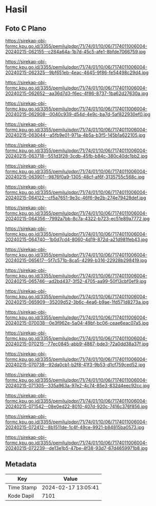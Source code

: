 # Hasil

## Foto C Plano

https://sirekap-obj-formc.kpu.go.id/3355/pemilu/pdpr/71/74/01/10/06/7174011006004-20240215-062155--c284a64a-1b7d-45c5-afe1-8bfde7066759.jpg

https://sirekap-obj-formc.kpu.go.id/3355/pemilu/pdpr/71/74/01/10/06/7174011006004-20240215-062325--9bf651eb-4eac-4645-9f86-fe54498c29d4.jpg

https://sirekap-obj-formc.kpu.go.id/3355/pemilu/pdpr/71/74/01/10/06/7174011006004-20240215-062652--aa36d7d3-f6ec-4f86-8737-1ba62d27630a.jpg

https://sirekap-obj-formc.kpu.go.id/3355/pemilu/pdpr/71/74/01/10/06/7174011006004-20240215-062908--0040c939-d54d-4e9c-ba7d-5af822930ef0.jpg

https://sirekap-obj-formc.kpu.go.id/3355/pemilu/pdpr/71/74/01/10/06/7174011006004-20240215-063044--a5fb9e01-971a-4b5a-b3f5-145b1a622105.jpg

https://sirekap-obj-formc.kpu.go.id/3355/pemilu/pdpr/71/74/01/10/06/7174011006004-20240215-063718--551d3f28-3cdb-45fb-b84c-380c40dc1bb2.jpg

https://sirekap-obj-formc.kpu.go.id/3355/pemilu/pdpr/71/74/01/10/06/7174011006004-20240215-063901--9876f0a9-1305-48cf-af6f-3135755c568c.jpg

https://sirekap-obj-formc.kpu.go.id/3355/pemilu/pdpr/71/74/01/10/06/7174011006004-20240215-064122--cf5a7651-9e3c-46f6-9e2b-274e79428def.jpg

https://sirekap-obj-formc.kpu.go.id/3355/pemilu/pdpr/71/74/01/10/06/7174011006004-20240215-064356--7992a7bb-8c7a-4322-b723-ec51e89a7772.jpg

https://sirekap-obj-formc.kpu.go.id/3355/pemilu/pdpr/71/74/01/10/06/7174011006004-20240215-064740--1b0d7cd4-8060-4d19-872d-a21d981feb43.jpg

https://sirekap-obj-formc.kpu.go.id/3355/pemilu/pdpr/71/74/01/10/06/7174011006004-20240215-065617--5f7c571b-8ca5-4299-b316-22928b298419.jpg

https://sirekap-obj-formc.kpu.go.id/3355/pemilu/pdpr/71/74/01/10/06/7174011006004-20240215-065746--ad2bd437-3f52-4705-aa99-50f13cbf0ef9.jpg

https://sirekap-obj-formc.kpu.go.id/3355/pemilu/pdpr/71/74/01/10/06/7174011006004-20240215-065909--35209d52-3b6c-4ea6-b9ae-1fd571d8273a.jpg

https://sirekap-obj-formc.kpu.go.id/3355/pemilu/pdpr/71/74/01/10/06/7174011006004-20240215-070038--0e3f962e-5a04-49bf-bc06-ceae6eac07a5.jpg

https://sirekap-obj-formc.kpu.go.id/3355/pemilu/pdpr/71/74/01/10/06/7174011006004-20240215-070215--77ec0845-abb9-4867-bde3-72a0dd38a37f.jpg

https://sirekap-obj-formc.kpu.go.id/3355/pemilu/pdpr/71/74/01/10/06/7174011006004-20240215-070738--92da0cb1-b2f8-41f3-9b53-d1cf759ced52.jpg

https://sirekap-obj-formc.kpu.go.id/3355/pemilu/pdpr/71/74/01/10/06/7174011006004-20240215-071305--335a963a-97e2-4c74-85e3-832d4eec92cc.jpg

https://sirekap-obj-formc.kpu.go.id/3355/pemilu/pdpr/71/74/01/10/06/7174011006004-20240215-071542--08e0ed22-8010-407d-920c-7416c376f856.jpg

https://sirekap-obj-formc.kpu.go.id/3355/pemilu/pdpr/71/74/01/10/06/7174011006004-20240215-072412--8b1511de-1c4f-49ce-9921-b84815ba0573.jpg

https://sirekap-obj-formc.kpu.go.id/3355/pemilu/pdpr/71/74/01/10/06/7174011006004-20240215-072239--de13e1b5-47be-4f38-93d7-67d4659971b8.jpg


## Metadata

| Key        | Value               |
| ---------- | ------------------- |
| Time Stamp | 2024-02-17 13:05:41 |
| Kode Dapil | 7101                |



